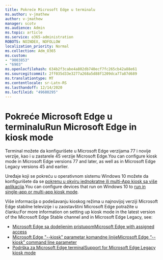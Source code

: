 ```yaml
---
title: Pokreće Microsoft Edge u terminalu
ms.author: v-jmathew
author: v-jmathew
manager: scotv
ms.audience: Admin
ms.topic: article
ms.service: o365-administration
ROBOTS: NOINDEX, NOFOLLOW
localization_priority: Normal
ms.collection: Adm_O365
ms.custom:
- "9003853"
- "6903"
ms.openlocfilehash: 634b2f3cabe4a802db740ecf7fc265cb42a88e61
ms.sourcegitcommit: 2ff035d33e3277a268a5d88f1209dca77a87d689
ms.translationtype: MT
ms.contentlocale: sr-Latn-RS
ms.lasthandoff: 12/14/2020
ms.locfileid: "49680295"
---
```

# <a name="run-microsoft-edge-in-kiosk-mode"></a><span data-ttu-id="090bb-102">Pokreće Microsoft Edge u terminalu</span><span class="sxs-lookup"><span data-stu-id="090bb-102">Run Microsoft Edge in kiosk mode</span></span>

<span data-ttu-id="090bb-103">Terminal možete da konfigurišete u Microsoft Edge verzijama 77 i novije verzije, kao i u zastarele 45 verzije Microsoft Edge.</span><span class="sxs-lookup"><span data-stu-id="090bb-103">You can configure kiosk mode in Microsoft Edge versions 77 and later, as well as in Microsoft Edge Legacy versions 45 and earlier.</span></span>

<span data-ttu-id="090bb-104">Uređaje koji se pokreću u operativnom sistemu Windows 10 možete da konfigurišete da se [pokrenu u okviru jednokratne ili multi-App kiosk sa više aplikacija](https://go.microsoft.com/fwlink/?linkid=2133659).</span><span class="sxs-lookup"><span data-stu-id="090bb-104">You can configure devices that run on Windows 10 to [run in single-app or multi-app kiosk mode](https://go.microsoft.com/fwlink/?linkid=2133659).</span></span>

<span data-ttu-id="090bb-105">Više informacija o podešavanju kioskog režima u najnovijoj verziji Microsoft Edge stabilne televizije i u zaostavštini Microsoft Edge potražite u članku:</span><span class="sxs-lookup"><span data-stu-id="090bb-105">For more information on setting up kiosk mode in the latest version of the Microsoft Edge Stable channel and in Microsoft Edge Legacy, see:</span></span>

- [<span data-ttu-id="090bb-106">Microsoft Edge sa dodeljenim pristupom</span><span class="sxs-lookup"><span data-stu-id="090bb-106">Microsoft Edge with assigned access</span></span>](https://go.microsoft.com/fwlink/?linkid=2133494)
- [<span data-ttu-id="090bb-107">Microsoft Edge "--kiosk" parametar komandne linije</span><span class="sxs-lookup"><span data-stu-id="090bb-107">Microsoft Edge “--kiosk” command line parameter</span></span>](https://go.microsoft.com/fwlink/?linkid=2133724)
- [<span data-ttu-id="090bb-108">Podrška za Microsoft Edge terminal</span><span class="sxs-lookup"><span data-stu-id="090bb-108">Support for Microsoft Edge Legacy kiosk mode</span></span>](https://go.microsoft.com/fwlink/?linkid=2133725)
